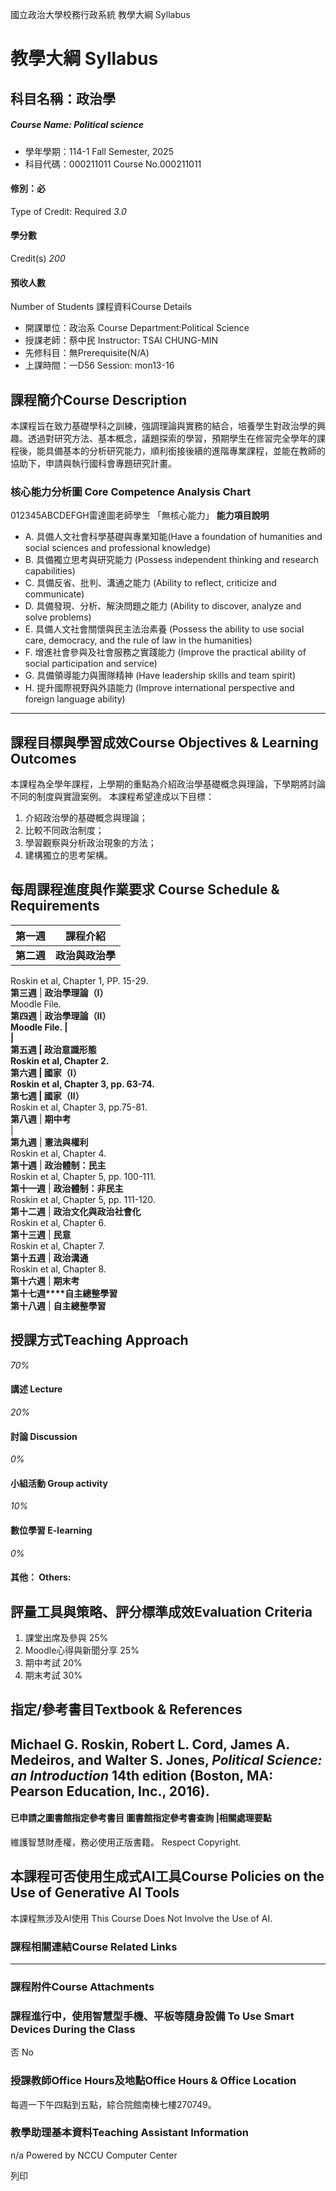國立政治大學校務行政系統 教學大綱 Syllabus
# 教學大綱 Syllabus
##  科目名稱：政治學 
#####  Course Name: Political science
  * 學年學期：114-1 Fall Semester, 2025 
  * 科目代碼：000211011 Course No.000211011


#### 修別：必
Type of Credit: Required 
_3.0_
#### 學分數
Credit(s)
_200_
#### 預收人數
Number of Students
課程資料Course Details
  * 開課單位：政治系 Course Department:Political Science 
  * 授課老師：蔡中民 Instructor: TSAI CHUNG-MIN 
  * 先修科目：無Prerequisite(N/A)
  * 上課時間：一D56 Session: mon13-16


##  課程簡介Course Description
本課程旨在致力基礎學科之訓練，強調理論與實務的結合，培養學生對政治學的興趣。透過對研究方法、基本概念，議題探索的學習，預期學生在修習完全學年的課程後，能具備基本的分析研究能力，順利銜接後續的進階專業課程，並能在教師的協助下，申請與執行國科會專題研究計畫。
###  核心能力分析圖 Core Competence Analysis Chart
012345ABCDEFGH雷達圖老師學生
「無核心能力」 
**能力項目說明**
  * A. 具備人文社會科學基礎與專業知能(Have a foundation of humanities and social sciences and professional knowledge)
  * B. 具備獨立思考與研究能力 (Possess independent thinking and research capabilities)
  * C. 具備反省、批判、溝通之能力 (Ability to reflect, criticize and communicate)
  * D. 具備發現、分析、解決問題之能力 (Ability to discover, analyze and solve problems)
  * E. 具備人文社會關懷與民主法治素養 (Possess the ability to use social care, democracy, and the rule of law in the humanities)
  * F. 增進社會參與及社會服務之實踐能力 (Improve the practical ability of social participation and service)
  * G. 具備領導能力與團隊精神 (Have leadership skills and team spirit)
  * H. 提升國際視野與外語能力 (Improve international perspective and foreign language ability)


* * *
##  課程目標與學習成效Course Objectives & Learning Outcomes 
本課程為全學年課程，上學期的重點為介紹政治學基礎概念與理論，下學期將討論不同的制度與實證案例。
本課程希望達成以下目標：
  1. 介紹政治學的基礎概念與理論；
  2. 比較不同政治制度；
  3. 學習觀察與分析政治現象的方法；
  4. 建構獨立的思考架構。


##  每周課程進度與作業要求 Course Schedule & Requirements
**第一週** |  **課程介紹**  
---|---  
**第二週** |  **政治與政治學**  
Roskin et al, Chapter 1, PP. 15-29.  
**第三週** |  **政治學理論（****I****）**  
Moodle File.  
**第四週** |  **政治學理論（****II）**  
Moodle File. |   
|   
**第五週** |  **政治意識形態**  
Roskin et al, Chapter 2.  
**第六週** |  **國家（****I****）**  
Roskin et al, Chapter 3, pp. 63-74.  
**第七週** |  **國家（II****）**  
Roskin et al, Chapter 3, pp.75-81.  
**第八週** |  **期中考**  
|   
**第九週** |  **憲法與權利**  
Roskin et al, Chapter 4.  
**第十週** |  **政治體制：民主**  
Roskin et al, Chapter 5, pp. 100-111.  
**第十一週** |  **政治體制：非民主**  
Roskin et al, Chapter 5, pp. 111-120.  
**第十二週** |  **政治文化與政治社會化**  
Roskin et al, Chapter 6.   
**第十三週** |  **民意**  
Roskin et al, Chapter 7.  
**第十五週** |  **政治溝通**  
Roskin et al, Chapter 8.  
**第十六週** |  **期末考**  
**第十七週****自主總整學習**  
**第十八週** |  **自主總整學習**  
##  授課方式Teaching Approach
_70%_
####  講述 Lecture
_20%_
####  討論 Discussion
_0%_
####  小組活動 Group activity
_10%_
####  數位學習 E-learning
_0%_
####  其他： Others:
##  評量工具與策略、評分標準成效Evaluation Criteria
  1. 課堂出席及參與 25%
  2. Moodle心得與新聞分享 25%
  3. 期中考試 20%
  4. 期末考試 30%


##  指定/參考書目Textbook & References
## Michael G. Roskin, Robert L. Cord, James A. Medeiros, and Walter S. Jones,  _Political Science: an Introduction_ 14th edition (Boston, MA: Pearson Education, Inc., 2016).
####  已申請之圖書館指定參考書目  圖書館指定參考書查詢 |相關處理要點
維護智慧財產權，務必使用正版書籍。 Respect Copyright.
##  本課程可否使用生成式AI工具Course Policies on the Use of Generative AI Tools
本課程無涉及AI使用 This Course Does Not Involve the Use of AI.
###  課程相關連結Course Related Links
* * *
###  課程附件Course Attachments
###  課程進行中，使用智慧型手機、平板等隨身設備 To Use Smart Devices During the Class
否  No
###  授課教師Office Hours及地點Office Hours & Office Location
每週一下午四點到五點，綜合院館南棟七樓270749。
###  教學助理基本資料Teaching Assistant Information
n/a
Powered by NCCU Computer Center
  
列印
